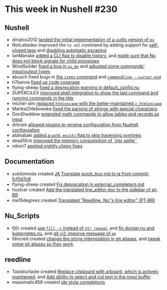 # This week in Nushell #230

## Nushell

- dmatos2012 [landed the initial implementation of a uutils version of `mv`](https://github.com/nushell/nushell/pull/10822)
- NotLebedev improved the `to xml` command by adding support for [self-closed tags](https://github.com/nushell/nushell/pull/11577) and [disabling automatic escaping](https://github.com/nushell/nushell/pull/11536)
- IanManske [added a CLI flag to disable history](https://github.com/nushell/nushell/pull/11550), and [made sure that Nu does not block signals for child processes](https://github.com/nushell/nushell/pull/11402)
- WindSoilder [fixed a bug in `uu_mv`](https://github.com/nushell/nushell/pull/11576) and [adjusted some commands' input/output types](https://github.com/nushell/nushell/pull/11436)
- abusch fixed bugs in [the `items` command](https://github.com/nushell/nushell/pull/11567) and [`commandline --cursor-end`](https://github.com/nushell/nushell/pull/11504)
- h7kanna [fixed up code coverage](https://github.com/nushell/nushell/pull/11552)
- flying-sheep [fixed a deprecation warning in default_config.nu](https://github.com/nushell/nushell/pull/11547)
- SUPERCILEX [improved shell integration to show the last command and running commands in the title](https://github.com/nushell/nushell/pull/11532)
- michel-slm [replaced `htmlescape` with the better-maintained `v_htmlescape`](https://github.com/nushell/nushell/pull/11572)
- MarikaChlebowska [fixed the parsing of strings with special characters](https://github.com/nushell/nushell/pull/11030)
- DonSheddow [extended math commands to allow tables and records as input](https://github.com/nushell/nushell/pull/11496)
- drbrain [allowed plugins to receive configuration from Nushell configuration](https://github.com/nushell/nushell/pull/10955)
- atahabaki [added a `path exists` flag to skip traversing symlinks](https://github.com/nushell/nushell/pull/10872)
- dead10ck [improved the memory consumption of `into sqlite``](https://github.com/nushell/nushell/pull/10232)
- nibon7 [applied nightly clippy fixes](https://github.com/nushell/nushell/pull/11508)

## Documentation

- yukitomoda created [JA Translate quick_tour.md to ja from commit: fcf0d7c8](https://github.com/nushell/nushell.github.io/pull/1212)
- flying-sheep created [Fix deprecation in external_completers.md](https://github.com/nushell/nushell.github.io/pull/1211)
- hustcer created [Add the translated line_editor doc to the sidebar of pt-BR](https://github.com/nushell/nushell.github.io/pull/1209)
- me15degrees created [Translated "Reedline, Nu''s line editor" (PT-BR)](https://github.com/nushell/nushell.github.io/pull/1201)

## Nu_Scripts

- fj0r created [use `fill -c` instead of `str repeat`](https://github.com/nushell/nu_scripts/pull/740), and [fix docker.nu and kubernetes.nu](https://github.com/nushell/nu_scripts/pull/739), and [git-v2: imporve message of `gp`](https://github.com/nushell/nu_scripts/pull/738)
- fdncred created [change the string interpolation in git aliases](https://github.com/nushell/nu_scripts/pull/735), and [tweak some git aliases so they work](https://github.com/nushell/nu_scripts/pull/734)

## reedline

- Tastaturtaste created [Replace clipboard with arboard, which is actively maintained](https://github.com/nushell/reedline/pull/705), and [Add ability to select and cut text in the input buffer](https://github.com/nushell/reedline/pull/689)
- maxomatic458 created [ide style completions](https://github.com/nushell/reedline/pull/696)

